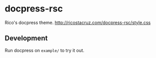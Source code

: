 # docpress-rsc

Rico's docpress theme. http://ricostacruz.com/docpress-rsc/style.css

## Development

Run docpress on `example/` to try it out.
